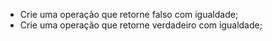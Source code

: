 * Crie uma operação que retorne falso com igualdade;
* Crie uma operação que retorne verdadeiro com igualdade;